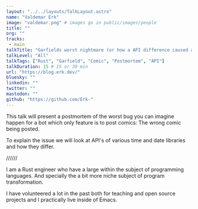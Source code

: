 ```yaml
---
layout: "../../layouts/TalkLayout.astro"
name: "Valdemar Erk"
image: "valdemar.png" # images go in public/images/people
title: ""
org: ""
tracks: 
 - main
talkTitle: "Garfields worst nightmare (or how a API difference caused a bad bug)"
talkLevel: "All"
talkTags: ["Rust", "Garfield", "Comic", "Postmortem", "API"]
talkDuration: 15 # 15 or 30 min
url: "https://blog.erk.dev/"
bluesky: ""
linkedin: ""
twitter: ""
mastodon: ""
github: "https://github.com/Erk-"
---
```


This talk will present a postmortem of the worst bug you can imagine happen for a bot which only feature is to post comics: The wrong comic being posted.

To explain the issue we will look at API's of various time and date libraries and how they differ.

////// <!-- sepatator between abstract and bio -->

I am a Rust engineer who have a large within the subject of programming languages.
And specially the a bit more niche subject of program transformation.

I have volunteered a lot in the past both for teaching and open source projects and 
I practically live inside of Emacs.



